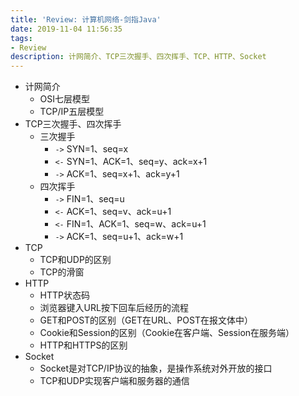 ```yaml
---
title: 'Review: 计算机网络-剑指Java'
date: 2019-11-04 11:56:35
tags: 
- Review
description: 计网简介、TCP三次握手、四次挥手、TCP、HTTP、Socket
---
```

<!-- more -->
- 计网简介
	- OSI七层模型
	- TCP/IP五层模型
- TCP三次握手、四次挥手
	- 三次握手
		- `->` SYN=1、seq=x
		- `<-` SYN=1、ACK=1、seq=y、ack=x+1
		- `->` ACK=1、seq=x+1、ack=y+1
	- 四次挥手
		- `->` FIN=1、seq=u
		- `<-` ACK=1、seq=v、ack=u+1
		- `<-` FIN=1、ACK=1、seq=w、ack=u+1
		- `->` ACK=1、seq=u+1、ack=w+1
- TCP
	- TCP和UDP的区别
	- TCP的滑窗
- HTTP
	- HTTP状态码
	- 浏览器键入URL按下回车后经历的流程
	- GET和POST的区别（GET在URL、POST在报文体中）
	- Cookie和Session的区别（Cookie在客户端、Session在服务端）
	- HTTP和HTTPS的区别
- Socket
	- Socket是对TCP/IP协议的抽象，是操作系统对外开放的接口
	- TCP和UDP实现客户端和服务器的通信